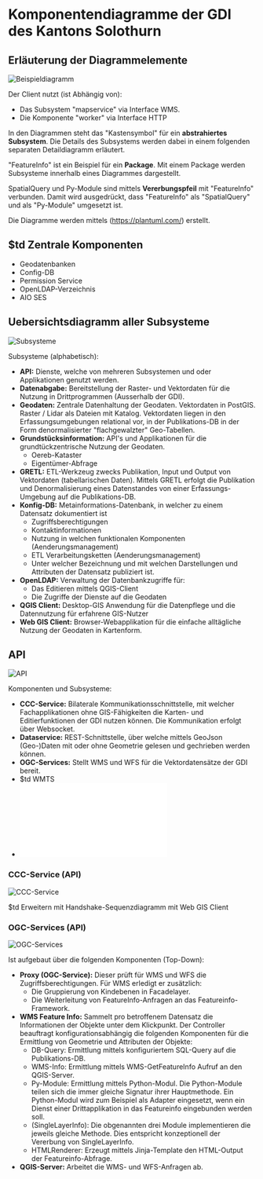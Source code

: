 # Komponentendiagramme der GDI des Kantons Solothurn
## Erläuterung der Diagrammelemente

![Beispieldiagramm](dia/sample.png)

Der Client nutzt (ist Abhängig von):
* Das Subsystem "mapservice" via Interface WMS. 
* Die Komponente "worker" via Interface HTTP

In den Diagrammen steht das "Kastensymbol" für ein **abstrahiertes Subsystem**. Die Details des Subsystems werden dabei in einem folgenden separaten Detaildiagramm erläutert.

"FeatureInfo" ist ein Beispiel für ein **Package**. Mit einem Package werden Subsysteme innerhalb eines Diagrammes dargestellt.

SpatialQuery und Py-Module sind mittels **Vererbungspfeil** mit "FeatureInfo" verbunden. Damit wird ausgedrückt, dass "FeatureInfo" als "SpatialQuery" und als "Py-Module" umgesetzt ist.   

Die Diagramme werden mittels (https://plantuml.com/) erstellt.

## $td Zentrale Komponenten
* Geodatenbanken
* Config-DB
* Permission Service
* OpenLDAP-Verzeichnis
* AIO SES

## Uebersichtsdiagramm aller Subsysteme

![Subsysteme](dia/subsystems.png)

Subsysteme (alphabetisch):
* **API:** Dienste, welche von mehreren Subsystemen und oder Applikationen genutzt werden.
* **Datenabgabe:** Bereitstellung der Raster- und Vektordaten für die Nutzung in Drittprogrammen (Ausserhalb der GDI).
* **Geodaten:** Zentrale Datenhaltung der Geodaten. Vektordaten in PostGIS. Raster / Lidar als Dateien mit Katalog. Vektordaten liegen in den Erfassungsumgebungen relational vor, in der Publikations-DB in der Form denormalisierter "flachgewalzter" Geo-Tabellen. 
* **Grundstücksinformation:** API's und Applikationen für die grundtückzentrische Nutzung der Geodaten.
  * Oereb-Kataster
  * Eigentümer-Abfrage
* **GRETL:** ETL-Werkzeug zwecks Publikation, Input und Output von Vektordaten (tabellarischen Daten). Mittels GRETL erfolgt die Publikation und Denormalisierung eines Datenstandes von einer Erfassungs-Umgebung auf die Publikations-DB.
* **Konfig-DB:** Metainformations-Datenbank, in welcher zu einem Datensatz dokumentiert ist
  * Zugriffsberechtigungen
  * Kontaktinformationen
  * Nutzung in welchen funktionalen Komponenten (Aenderungsmanagement)
  * ETL Verarbeitungsketten (Aenderungsmanagement)
  * Unter welcher Bezeichnung und mit welchen Darstellungen und Attributen der Datensatz publiziert ist.
* **OpenLDAP:** Verwaltung der Datenbankzugriffe für:
  * Das Editieren mittels QGIS-Client
  * Die Zugriffe der Dienste auf die Geodaten
* **QGIS Client:** Desktop-GIS Anwendung für die Datenpflege und die Datennutzung für erfahrene GIS-Nutzer
* **Web GIS Client:** Browser-Webapplikation für die einfache alltägliche Nutzung der Geodaten in Kartenform.

## API

![API](dia/api.png)

Komponenten und Subsysteme:
* **CCC-Service:** Bilaterale Kommunikationsschnittstelle, mit welcher Fachapplikationen ohne GIS-Fähigkeiten die Karten- und Editierfunktionen der GDI nutzen können. Die Kommunikation erfolgt über Websocket.
* **Dataservice:** REST-Schnittstelle, über welche mittels GeoJson (Geo-)Daten mit oder ohne Geometrie gelesen und gechrieben werden können.
* **OGC-Services:** Stellt WMS und WFS für die Vektordatensätze der GDI bereit.
* $td WMTS
* ![**Searchservice:** Volltext-Suchservice für die Suche nach Kartenebenen und Orten.](./search.md)

### CCC-Service (API)

![CCC-Service](dia/api_cccservice.png)

$td Erweitern mit Handshake-Sequenzdiagramm mit Web GIS Client

### OGC-Services (API)

![OGC-Services](dia/api_ogc_qgisserver.png)

Ist aufgebaut über die folgenden Komponenten (Top-Down):
* **Proxy (OGC-Service):** Dieser prüft für WMS und WFS die Zugriffsberechtigungen. Für WMS erledigt er zusätzlich:
  * Die Gruppierung von Kindebenen in Facadelayer.
  * Die Weiterleitung von FeatureInfo-Anfragen an das Featureinfo-Framework.
* **WMS Feature Info:** Sammelt pro betroffenem Datensatz die Informationen der Objekte unter dem Klickpunkt. Der Controller beauftragt konfigurationsabhängig die folgenden Komponenten für die Ermittlung von Geometrie und Attributen der Objekte:
  * DB-Query: Ermittlung mittels konfiguriertem SQL-Query auf die Publikations-DB.
  * WMS-Info: Ermittlung mittels WMS-GetFeatureInfo Aufruf an den QGIS-Server.
  * Py-Module: Ermittlung mittels Python-Modul. Die Python-Module teilen sich die immer gleiche Signatur ihrer Hauptmethode. Ein Python-Modul wird zum Beispiel als Adapter eingesetzt, wenn ein Dienst einer Drittapplikation in das Featureinfo eingebunden werden soll.
  * (SingleLayerInfo): Die obgenannten drei Module implementieren die jeweils gleiche Methode. Dies entspricht konzeptionell der Vererbung von SingleLayerInfo.
  * HTMLRenderer: Erzeugt mittels Jinja-Template den HTML-Output der Featureinfo-Abfrage.
* **QGIS-Server:** Arbeitet die WMS- und WFS-Anfragen ab. 






